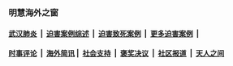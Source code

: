 
### 明慧海外之窗

####  [武汉肺炎](indexes/365.md?t=06090601) &nbsp;|&nbsp;  [迫害案例综述](indexes/328.md?t=06090601) &nbsp;|&nbsp; [迫害致死案例](indexes/277.md?t=06090601)  &nbsp;|&nbsp; [更多迫害案例](indexes/81.md?t=06090601)  &nbsp;|&nbsp; 
####  [时事评论](indexes/19.md?t=06090601) &nbsp;|&nbsp; [海外简讯](indexes/245.md?t=06090601)&nbsp;|&nbsp;  [社会支持](indexes/140.md?t=06090601) &nbsp;|&nbsp; [褒奖决议](indexes/282.md?t=06090601) &nbsp;|&nbsp; [社区报道](indexes/91.md?t=06090601)  &nbsp;|&nbsp; [天人之间](indexes/78.md?t=06090601) 


